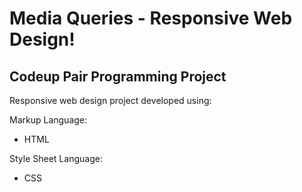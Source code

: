 # Media Queries - Responsive Web Design!
## Codeup Pair Programming Project

Responsive web design project developed using:

Markup Language:
- HTML

Style Sheet Language:
- CSS
